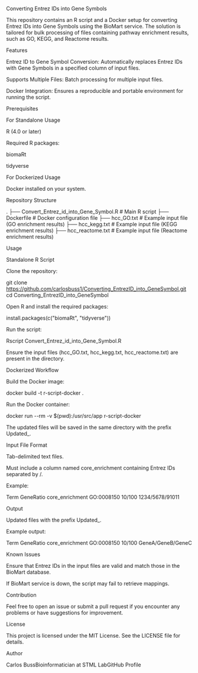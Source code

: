 Converting Entrez IDs into Gene Symbols

This repository contains an R script and a Docker setup for converting Entrez IDs into Gene Symbols using the BioMart service. The solution is tailored for bulk processing of files containing pathway enrichment results, such as GO, KEGG, and Reactome results.

Features

Entrez ID to Gene Symbol Conversion: Automatically replaces Entrez IDs with Gene Symbols in a specified column of input files.

Supports Multiple Files: Batch processing for multiple input files.

Docker Integration: Ensures a reproducible and portable environment for running the script.

Prerequisites

For Standalone Usage

R (4.0 or later)

Required R packages:
  
  biomaRt

tidyverse

For Dockerized Usage

Docker installed on your system.

Repository Structure

.
├── Convert_Entrez_id_into_Gene_Symbol.R   # Main R script
├── Dockerfile                             # Docker configuration file
├── hcc_GO.txt                             # Example input file (GO enrichment results)
├── hcc_kegg.txt                           # Example input file (KEGG enrichment results)
├── hcc_reactome.txt                       # Example input file (Reactome enrichment results)

Usage

Standalone R Script

Clone the repository:
  
  git clone https://github.com/carlosbuss1/Converting_EntrezID_into_GeneSymbol.git
cd Converting_EntrezID_into_GeneSymbol

Open R and install the required packages:
  
  install.packages(c("biomaRt", "tidyverse"))

Run the script:
  
  Rscript Convert_Entrez_id_into_Gene_Symbol.R

Ensure the input files (hcc_GO.txt, hcc_kegg.txt, hcc_reactome.txt) are present in the directory.

Dockerized Workflow

Build the Docker image:
  
  docker build -t r-script-docker .

Run the Docker container:
  
  docker run --rm -v $(pwd):/usr/src/app r-script-docker

The updated files will be saved in the same directory with the prefix Updated_.

Input File Format

Tab-delimited text files.

Must include a column named core_enrichment containing Entrez IDs separated by /.

Example:
  
  Term	GeneRatio	core_enrichment
GO:0008150	10/100	1234/5678/91011

Output

Updated files with the prefix Updated_.

Example output:
  
  Term	GeneRatio	core_enrichment
GO:0008150	10/100	GeneA/GeneB/GeneC

Known Issues

Ensure that Entrez IDs in the input files are valid and match those in the BioMart database.

If BioMart service is down, the script may fail to retrieve mappings.

Contribution

Feel free to open an issue or submit a pull request if you encounter any problems or have suggestions for improvement.

License

This project is licensed under the MIT License. See the LICENSE file for details.

Author

Carlos BussBioinformatician at STML LabGitHub Profile
